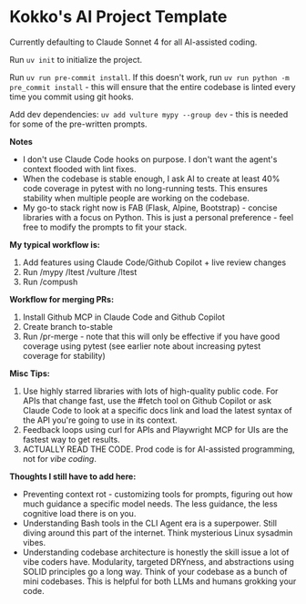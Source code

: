 # Kokko's AI Project Template

Currently defaulting to Claude Sonnet 4 for all AI-assisted coding.

Run `uv init` to initialize the project.

Run `uv run pre-commit install`. If this doesn't work, run `uv run python -m pre_commit install` - this will ensure that the entire codebase is linted every time you commit using git hooks.

Add dev dependencies: `uv add vulture mypy --group dev` - this is needed for some of the pre-written prompts.

**Notes**
- I don't use Claude Code hooks on purpose. I don't want the agent's context flooded with lint fixes.
- When the codebase is stable enough, I ask AI to create at least 40% code coverage in pytest with no long-running tests. This ensures stability when multiple people are working on the codebase.
- My go-to stack right now is FAB (Flask, Alpine, Bootstrap) - concise libraries with a focus on Python. This is just a personal preference - feel free to modify the prompts to fit your stack.

**My typical workflow is:**
1. Add features using Claude Code/Github Copilot + live review changes
2. Run /mypy /ltest /vulture /ltest
3. Run /compush

**Workflow for merging PRs:**
1. Install Github MCP in Claude Code and Github Copilot
2. Create branch to-stable
3. Run /pr-merge - note that this will only be effective if you have good coverage using pytest (see earlier note about increasing pytest coverage for stability)

**Misc Tips:**
1. Use highly starred libraries with lots of high-quality public code. For APIs that change fast, use the #fetch tool on Github Copilot or ask Claude Code to look at a specific docs link and load the latest syntax of the API you're going to use in its context.
2. Feedback loops using curl for APIs and Playwright MCP for UIs are the fastest way to get results.
3. ACTUALLY READ THE CODE. Prod code is for AI-assisted programming, not for *vibe coding*.

**Thoughts I still have to add here:**
- Preventing context rot - customizing tools for prompts, figuring out how much guidance a specific model needs. The less guidance, the less cognitive load there is on you.
- Understanding Bash tools in the CLI Agent era is a superpower. Still diving around this part of the internet. Think mysterious Linux sysadmin vibes.
- Understanding codebase architecture is honestly the skill issue a lot of vibe coders have. Modularity, targeted DRYness, and abstractions using SOLID principles go a long way. Think of your codebase as a bunch of mini codebases. This is helpful for both LLMs and humans grokking your code.
